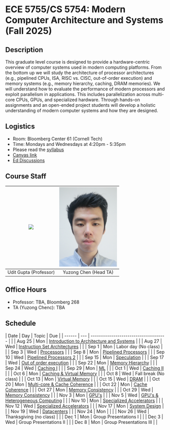 # ECE 5755/CS 5754: Modern Computer Architecture and Systems (Fall 2025)


## Description

This graduate level course is designed to provide a hardware-centric overview
of computer systems used in modern computing platforms. From the bottom up we
will study the architecture of processor architectures (e.g., pipelined CPUs,
ISA, RISC vs. CISC, out-of-order execution) and memory systems (e.g., memory
hierarchy, caching, DRAM memories). We will understand how to evaluate the
performance of modern processors and exploit parallelism in applications. This
includes parallelization across multi-core CPUs, GPUs, and specialized
hardware. Through hands-on assignments and an open-ended project students will
develop a holistic understanding of modern computer systems and how they are
designed.

## Logistics

- Room: Bloomberg Center 61 (Cornell Tech)
- Time: Mondays and Wednesdays at 4:20pm - 5:35pm
- Please read the [syllabus](https://docs.google.com/document/d/1KOVxBbWcwsVbuoAC8NWIuc9fU-NF-6CvPUplaWrgDVk/edit)
- [Canvas link](https://canvas.cornell.edu/courses/79802)
- [Ed Discussions](https://edstem.org/us/join/rsaC57)

## Course Staff


| <img src="https://ugupta.com/assets/images/uditgupta.jpeg" height="250"> | <img src="assets/images/YuzongChen.jpg" height="250"> |
| :-------------:                                                          | :-------------:                                    |
| Udit Gupta (Professor)                                                   |  Yuzong Chen (Head TA)                             |


## Office Hours

- Professor: TBA, Bloomberg 268
- TA (Yuzong Chenc): TBA

## Schedule

| Date   | Day | Topic                                        | Due |
| ------ | --- | -------------------------------------        |     |
| Aug 25 | Mon | [Introduction to Architecture and Systems]() |     |
| Aug 27 | Wed | [Instruction Set Architectures]()            |     |
| Sep 1  | Mon | Labor day (No class)                         |     |
| Sep 3  | Wed | [Processors]()                               |     |
| Sep 8  | Mon | [Pipelined Processors]()                     |     |
| Sep 10 | Wed | [Pipelined Processors 2]()                   |     |
| Sep 15 | Mon | [Speculation]()                              |     |
| Sep 17 | Wed | [Out of order execution]()                   |     |
| Sep 22 | Mon | [Memory Hierarchy]()                         |     |
| Sep 24 | Wed | [Caching I]()                                |     |
| Sep 29 | Mon | [ML]()                                       |     |
| Oct 1  | Wed | [Caching II]()                               |     |
| Oct 6  | Mon | [Caching & Virtual Memory]()                 |     |
| Oct 8  | Wed | Fall break (No class)                        |     |
| Oct 13 | Mon | [Virtual Memory]()                           |     |
| Oct 15 | Wed | [DRAM]()                                     |     |
| Oct 20 | Mon | [Multi-core & Cache Coherence]()             |     |
| Oct 22 | Mon | [Cache Coherence]()                          |     |
| Oct 27 | Mon | [Memory Consistency]()                       |     |
| Oct 29 | Wed | [Memory Consistency]()                       |     |
| Nov 3  | Mon | [GPU's]()                                    |     |
| Nov 5  | Wed | [GPU's & Heterogeneous Computing]()          |     |
| Nov 10 | Mon | [Specialized Accelerators]()                 |     |
| Nov 12 | Wed | [Specialized Accelerators]()                 |     |
| Nov 17 | Mon | [System Design]()                            |     |
| Nov 19 | Wed | [Datacenters]()                              |     |
| Nov 24 | Mon |                                              |     |
| Nov 26 | Wed | Thanksgiving (no class)                      |     |
| Dec 1  | Mon | Group Presentations I                        |     |
| Dec 3  | Wed | Group Presentations II                       |     |
| Dec 8  | Mon | Group Presentations III                      |     |
